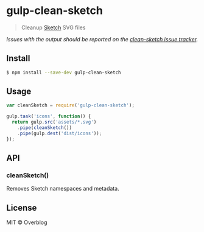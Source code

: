 # gulp-clean-sketch

> Cleanup [Sketch](http://bohemiancoding.com/sketch/) SVG files

_Issues with the output should be reported on the [clean-sketch issue tracker](https://github.com/overblog/clean-sketch/issues)._

## Install

```sh
$ npm install --save-dev gulp-clean-sketch
```

## Usage

```js
var cleanSketch = require('gulp-clean-sketch');

gulp.task('icons', function() {
  return gulp.src('assets/*.svg')
    .pipe(cleanSketch())
    .pipe(gulp.dest('dist/icons'));
});
```

## API

### cleanSketch()

Removes Sketch namespaces and metadata.

## License

MIT © Overblog
